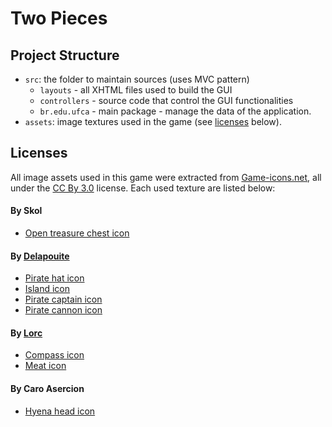 # Two Pieces 

## Project Structure

- `src`: the folder to maintain sources (uses MVC pattern)
	- `layouts` - all XHTML files used to build the GUI
	- `controllers` - source code that control the GUI functionalities
	- `br.edu.ufca` - main package - manage the data of the application.
- `assets`: image textures used in the game (see [licenses](#Licenses) below).
<!-- - `lib`: the folder to maintain dependencies -->

## Licenses

All image assets used in this game were extracted from [Game-icons.net](https://game-icons.net/),
all under the [CC By 3.0](https://creativecommons.org/licenses/by/3.0/) license. Each used texture
are listed below:

#### By Skol

- [Open treasure chest icon](https://game-icons.net/1x1/skoll/open-treasure-chest.html)

#### By [Delapouite](https://delapouite.com/)

- [Pirate hat icon](https://game-icons.net/1x1/delapouite/pirate-hat.html)
- [Island icon](https://game-icons.net/1x1/delapouite/island.html)
- [Pirate captain icon](https://game-icons.net/1x1/delapouite/pirate-captain.html)
- [Pirate cannon icon](https://game-icons.net/1x1/delapouite/pirate-cannon.html)

#### By [Lorc](https://lorcblog.blogspot.com/)

- [Compass icon](https://game-icons.net/1x1/lorc/compass.html#download)
- [Meat icon](https://game-icons.net/1x1/lorc/meat.html#download)

#### By Caro Asercion 
- [Hyena head icon](https://game-icons.net/1x1/caro-asercion/hyena-head.html)
